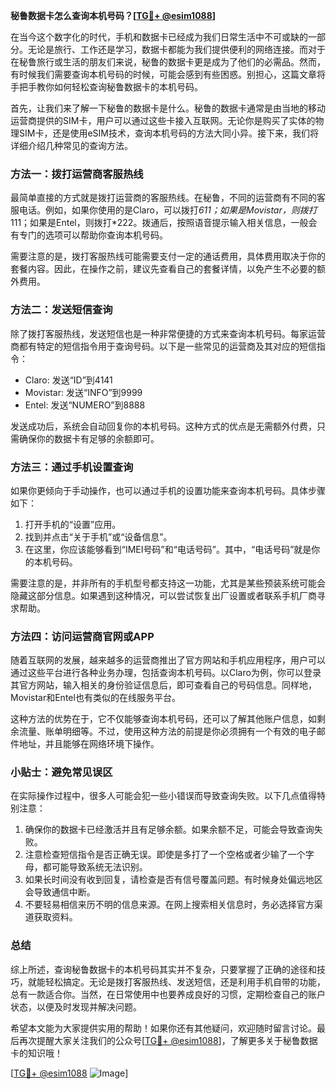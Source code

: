 **秘鲁数据卡怎么查询本机号码？[[TG💪+ @esim1088](https://t.me/s/esim1088)]**

在当今这个数字化的时代，手机和数据卡已经成为我们日常生活中不可或缺的一部分。无论是旅行、工作还是学习，数据卡都能为我们提供便利的网络连接。而对于在秘鲁旅行或生活的朋友们来说，秘鲁的数据卡更是成为了他们的必需品。然而，有时候我们需要查询本机号码的时候，可能会感到有些困惑。别担心，这篇文章将手把手教你如何轻松查询秘鲁数据卡的本机号码。

首先，让我们来了解一下秘鲁的数据卡是什么。秘鲁的数据卡通常是由当地的移动运营商提供的SIM卡，用户可以通过这些卡接入互联网。无论你是购买了实体的物理SIM卡，还是使用eSIM技术，查询本机号码的方法大同小异。接下来，我们将详细介绍几种常见的查询方法。

### 方法一：拨打运营商客服热线

最简单直接的方式就是拨打运营商的客服热线。在秘鲁，不同的运营商有不同的客服电话。例如，如果你使用的是Claro，可以拨打*611；如果是Movistar，则拨打*111；如果是Entel，则拨打*222。拨通后，按照语音提示输入相关信息，一般会有专门的选项可以帮助你查询本机号码。

需要注意的是，拨打客服热线可能需要支付一定的通话费用，具体费用取决于你的套餐内容。因此，在操作之前，建议先查看自己的套餐详情，以免产生不必要的额外费用。

### 方法二：发送短信查询

除了拨打客服热线，发送短信也是一种非常便捷的方式来查询本机号码。每家运营商都有特定的短信指令用于查询号码。以下是一些常见的运营商及其对应的短信指令：

- Claro: 发送“ID”到4141
- Movistar: 发送“INFO”到9999
- Entel: 发送“NUMERO”到8888

发送成功后，系统会自动回复你的本机号码。这种方式的优点是无需额外付费，只需确保你的数据卡有足够的余额即可。

### 方法三：通过手机设置查询

如果你更倾向于手动操作，也可以通过手机的设置功能来查询本机号码。具体步骤如下：

1. 打开手机的“设置”应用。
2. 找到并点击“关于手机”或“设备信息”。
3. 在这里，你应该能够看到“IMEI号码”和“电话号码”。其中，“电话号码”就是你的本机号码。

需要注意的是，并非所有的手机型号都支持这一功能，尤其是某些预装系统可能会隐藏这部分信息。如果遇到这种情况，可以尝试恢复出厂设置或者联系手机厂商寻求帮助。

### 方法四：访问运营商官网或APP

随着互联网的发展，越来越多的运营商推出了官方网站和手机应用程序，用户可以通过这些平台进行各种业务办理，包括查询本机号码。以Claro为例，你可以登录其官方网站，输入相关的身份验证信息后，即可查看自己的号码信息。同样地，Movistar和Entel也有类似的在线服务平台。

这种方法的优势在于，它不仅能够查询本机号码，还可以了解其他账户信息，如剩余流量、账单明细等。不过，使用这种方法的前提是你必须拥有一个有效的电子邮件地址，并且能够在网络环境下操作。

### 小贴士：避免常见误区

在实际操作过程中，很多人可能会犯一些小错误而导致查询失败。以下几点值得特别注意：

1. 确保你的数据卡已经激活并且有足够余额。如果余额不足，可能会导致查询失败。
2. 注意检查短信指令是否正确无误。即使是多打了一个空格或者少输了一个字母，都可能导致系统无法识别。
3. 如果长时间没有收到回复，请检查是否有信号覆盖问题。有时候身处偏远地区会导致通信中断。
4. 不要轻易相信来历不明的信息来源。在网上搜索相关信息时，务必选择官方渠道获取资料。

### 总结

综上所述，查询秘鲁数据卡的本机号码其实并不复杂，只要掌握了正确的途径和技巧，就能轻松搞定。无论是拨打客服热线、发送短信，还是利用手机自带的功能，总有一款适合你。当然，在日常使用中也要养成良好的习惯，定期检查自己的账户状态，以便及时发现并解决问题。

希望本文能为大家提供实用的帮助！如果你还有其他疑问，欢迎随时留言讨论。最后再次提醒大家关注我们的公众号[[TG💪+ @esim1088](https://t.me/s/esim1088)]，了解更多关于秘鲁数据卡的知识哦！

[[TG💪+ @esim1088](https://t.me/s/esim1088) ![Image](https://i.postimg.cc/4NQfJmqS/Snipaste-2025-05-13-00-14-12.png)]